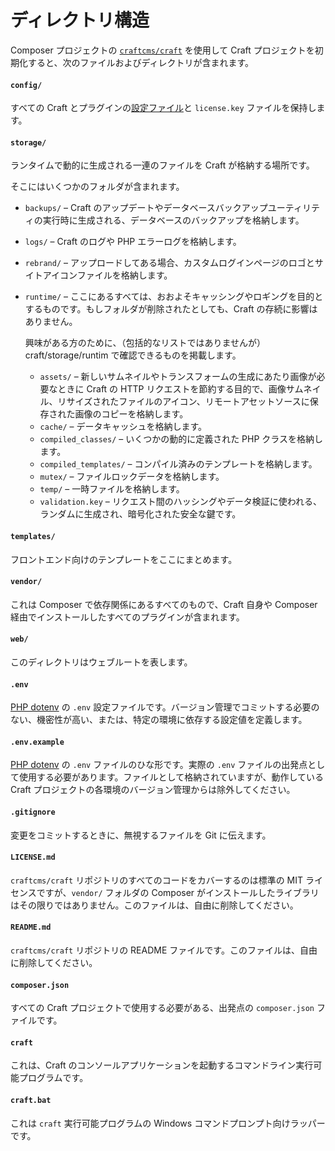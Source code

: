 # ディレクトリ構造

Composer プロジェクトの [`craftcms/craft`](https://github.com/craftcms/craft) を使用して Craft プロジェクトを初期化すると、次のファイルおよびディレクトリが含まれます。

#### `config/`

すべての Craft とプラグインの[設定ファイル](configuration.md)と `license.key` ファイルを保持します。

#### `storage/`

ランタイムで動的に生成される一連のファイルを Craft が格納する場所です。

そこにはいくつかのフォルダが含まれます。

- `backups/` – Craft のアップデートやデータベースバックアップユーティリティの実行時に生成される、データベースのバックアップを格納します。

- `logs/` – Craft のログや PHP エラーログを格納します。

- `rebrand/` – アップロードしてある場合、カスタムログインページのロゴとサイトアイコンファイルを格納します。

- `runtime/` – ここにあるすべては、おおよそキャッシングやロギングを目的とするものです。もしフォルダが削除されたとしても、Craft の存続に影響はありません。

   興味がある方のために、（包括的なリストではありませんが）craft/storage/runtim で確認できるものを掲載します。
   - `assets/` – 新しいサムネイルやトランスフォームの生成にあたり画像が必要なときに Craft の HTTP リクエストを節約する目的で、画像サムネイル、リサイズされたファイルのアイコン、リモートアセットソースに保存された画像のコピーを格納します。
   - `cache/` – データキャッシュを格納します。
   - `compiled_classes/` – いくつかの動的に定義された PHP クラスを格納します。
   - `compiled_templates/` – コンパイル済みのテンプレートを格納します。
   - `mutex/` – ファイルロックデータを格納します。
   - `temp/` – 一時ファイルを格納します。
   - `validation.key` – リクエスト間のハッシングやデータ検証に使われる、ランダムに生成され、暗号化された安全な鍵です。

#### `templates/`

フロントエンド向けのテンプレートをここにまとめます。

#### `vendor/`

これは Composer で依存関係にあるすべてのもので、Craft 自身や Composer 経由でインストールしたすべてのプラグインが含まれます。

#### `web/`

このディレクトリはウェブルートを表します。

#### `.env`

[PHP dotenv](https://github.com/vlucas/phpdotenv) の `.env` 設定ファイルです。バージョン管理でコミットする必要のない、機密性が高い、または、特定の環境に依存する設定値を定義します。

#### `.env.example`

[PHP dotenv](https://github.com/vlucas/phpdotenv) の `.env` ファイルのひな形です。実際の `.env` ファイルの出発点として使用する必要があります。ファイルとして格納されていますが、動作している Craft プロジェクトの各環境のバージョン管理からは除外してください。

#### `.gitignore`

変更をコミットするときに、無視するファイルを Git に伝えます。

#### `LICENSE.md`

`craftcms/craft` リポジトリのすべてのコードをカバーするのは標準の MIT ライセンスですが、`vendor/` フォルダの Composer がインストールしたライブラリはその限りではありません。このファイルは、自由に削除してください。

#### `README.md`

`craftcms/craft` リポジトリの README ファイルです。このファイルは、自由に削除してください。

#### `composer.json`

すべての Craft プロジェクトで使用する必要がある、出発点の `composer.json` ファイルです。

#### `craft`

これは、Craft のコンソールアプリケーションを起動するコマンドライン実行可能プログラムです。

#### `craft.bat`

これは `craft` 実行可能プログラムの Windows コマンドプロンプト向けラッパーです。

